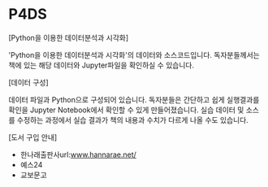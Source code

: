# P4DS
[Python을 이용한 데이터분석과 시각화]

'Python을 이용한 데이터분석과 시각화'의 데이터와 소스코드입니다. 독자분들께서는 책에 있는 해당 데이터와 Jupyter파일을 확인하실 수 있습니다.


[데이터 구성]

데이터 파일과 Python으로 구성되어 있습니다. 독자분들은 간단하고 쉽게 실행결과를 확인을 Jupyter Notebook에서 확인할 수 있게 만들어졌습니다.
실습 데이터 및 소스를 수정하는 과정에서 실습 결과가 책의 내용과 수치가 다르게 나올 수도 있습니다.

[도서 구입 안내]
* 한나래출판사url:www.hannarae.net/
* 예스24
* 교보문고
